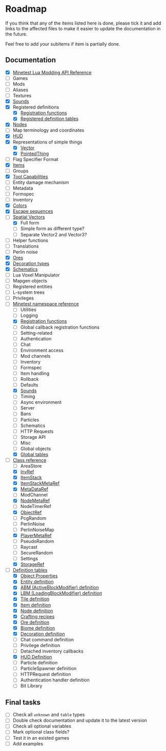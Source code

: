 # Roadmap

If you think that any of the items listed here is done, please tick it and add
links to the affected files to make it easier to update the documentation in the
future.

Feel free to add your subitems if item is partially done.

## Documentation

- [x] [Minetest Lua Modding API Reference](common/minetest.lua)
- [ ] Games
- [ ] Mods
- [ ] Aliases
- [ ] Textures
- [x] [Sounds](ssm/sounds.lua)
- [x] Registered definitions
  - [x] [Registration functions](ssm/minetest/register.lua)
  - [x] [Registered definition tables](ssm/minetest/registered.lua)
- [x] [Nodes](ssm/node.lua)
- [ ] Map terminology and coordinates
- [x] [HUD](ssm/hud.lua)
- [x] Representations of simple things
  - [x] [Vector](common/vector.lua)
  - [x] [PointedThing](common/pointed.lua)
- [ ] Flag Specifier Format
- [x] [Items](ssm/item.lua)
- [ ] Groups
- [x] [Tool Capabilities](ssm/tool_caps.lua)
- [ ] Entity damage mechanism
- [ ] Metadata
- [ ] Formspec
- [ ] Inventory
- [x] [Colors](common/color.lua)
- [x] [Escape sequences](ssm/escape.lua)
- [ ] [Spatial Vectors](common/vector.lua)
  - [x] Full form
  - [ ] Simple form as different type?
  - [ ] Separate Vector2 and Vector3?
- [ ] Helper functions
- [ ] Translations
- [ ] Perlin noise
- [x] [Ores](ssm/definitions/ore.lua)
- [x] [Decoration types](ssm/definitions/decor.lua)
- [x] [Schematics](ssm/definitions/schematic.lua)
- [ ] Lua Voxel Manipulator
- [ ] Mapgen objects
- [ ] Registered entities
- [ ] L-system trees
- [ ] Privileges
- [ ] [Minetest namespace reference](ssm/minetest)
  - [ ] Utilities
  - [ ] Logging
  - [x] [Registration functions](ssm/minetest/register.lua)
  - [ ] Global callback registration functions
  - [ ] Setting-related
  - [ ] Authentication
  - [ ] Chat
  - [ ] Environment access
  - [ ] Mod channels
  - [ ] Inventory
  - [ ] Formspec
  - [ ] Item handling
  - [ ] Rollback
  - [ ] Defaults
  - [x] [Sounds](ssm/minetest/sounds.lua)
  - [ ] Timing
  - [ ] Async environment
  - [ ] Server
  - [ ] Bans
  - [ ] Particles
  - [ ] Schematics
  - [ ] HTTP Requests
  - [ ] Storage API
  - [ ] Misc
  - [ ] Global objects
  - [x] [Global tables](ssm/minetest/registered.lua)
- [ ] [Class reference](ssm/classes)
  - [ ] AreaStore
  - [x] [InvRef](ssm/classes/invref.lua)
  - [x] [ItemStack](ssm/classes/itemstack.lua)
  - [x] [ItemStackMetaRef](ssm/classes/metaref.lua)
  - [x] [MetaDataRef](ssm/classes/metaref.lua)
  - [ ] ModChannel
  - [x] [NodeMetaRef](ssm/classes/metaref.lua)
  - [ ] NodeTimerRef
  - [x] [ObjectRef](ssm/classes/objectref.lua)
  - [ ] PcgRandom
  - [ ] PerlinNoise
  - [ ] PerlinNoiseMap
  - [x] [PlayerMetaRef](ssm/classes/metaref.lua)
  - [ ] PseudoRandom
  - [ ] Raycast
  - [ ] SecureRandom
  - [ ] Settings
  - [x] [StorageRef](ssm/classes/metaref.lua)
- [ ] [Definition tables](ssm/definitions)
  - [x] [Object Properties](ssm/definitions/object.lua)
  - [x] [Entity definition](ssm/definitions/entity.lua)
  - [x] [ABM (ActiveBlockModifier) definition](ssm/definitions/abm.lua)
  - [x] [LBM (LoadingBlockModifier) definition](ssm/definitions/lbm.lua)
  - [x] [Tile definition](ssm/definitions/tile.lua)
  - [x] [Item definition](ssm/definitions/item.lua)
  - [x] [Node definition](ssm/definitions/node.lua)
  - [x] [Crafting recipes](ssm/definitions/recipe.lua)
  - [x] [Ore definition](ssm/definitions/ore.lua)
  - [x] [Biome definition](ssm/definitions/biome.lua)
  - [x] [Decoration definition](ssm/definitions/decor.lua)
  - [ ] Chat command definition
  - [ ] Privilege definition
  - [ ] Detached inventory callbacks
  - [x] [HUD Definition](ssm/definitions/hud.lua)
  - [ ] Particle definition
  - [ ] ParticleSpawner definition
  - [ ] HTTPRequest definition
  - [ ] Authentication handler definition
  - [ ] Bit Library

## Final tasks

- [ ] Check all `unknown` and `table` types
- [ ] Double check documentation and update it to the latest version
- [ ] Check all optional variables
- [ ] Mark optional class fields?
- [ ] Test it in an existed games
- [ ] Add examples

